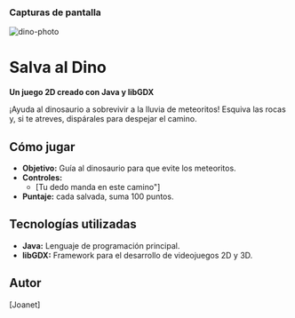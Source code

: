 ### Capturas de pantalla

![dino-photo](https://github.com/user-attachments/assets/dffb069f-b594-44c1-a95a-71b89ac944b3)


# Salva al Dino

**Un juego 2D creado con Java y libGDX**

¡Ayuda al dinosaurio a sobrevivir a la lluvia de meteoritos! Esquiva las rocas y, si te atreves, dispárales para despejar el camino.

## Cómo jugar
* **Objetivo:** Guía al dinosaurio para que evite los meteoritos.
* **Controles:**
  * [Tu dedo manda en este camino"]
* **Puntaje:** cada salvada, suma 100 puntos.

## Tecnologías utilizadas
* **Java:** Lenguaje de programación principal.
* **libGDX:** Framework para el desarrollo de videojuegos 2D y 3D.

## Autor
[Joanet]
